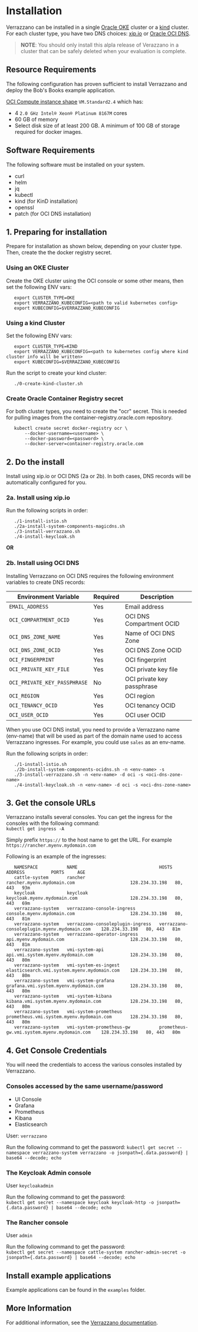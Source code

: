 
# Installation

Verrazzano can be installed in a single [Oracle OKE](https://docs.cloud.oracle.com/en-us/iaas/Content/ContEng/Concepts/contengoverview.htm) cluster 
or a [kind](https://kind.sigs.k8s.io/) cluster. For each cluster type, you have two DNS choices: 
[xip.io](http://xip.io/) or
[Oracle OCI DNS](https://docs.cloud.oracle.com/en-us/iaas/Content/DNS/Concepts/dnszonemanagement.htm).

> **NOTE**: You should only install this alpla release of Verazzano in a cluster that can be safely deleted when your evaluation is complete.

## Resource Requirements

The following configuration has proven sufficient to install Verrazzano and deploy the Bob's Books example application.

[OCI Compute instance shape](https://www.oracle.com/cloud/compute/virtual-machines.html) `VM.Standard2.4` which has:
* 4 `2.0 GHz Intel® Xeon® Platinum 8167M` cores
* 60 GB of memory
* Select disk size of at least 200 GB.  A minimum of 100 GB of storage required for docker images.

## Software Requirements

The following software must be installed on your system.  
* curl
* helm
* jq
* kubectl
* kind (for KinD installation)
* openssl
* patch (for OCI DNS installation)

## 1. Preparing for installation

Prepare for installation as shown below, depending on your cluster type.
Then, create the the docker registry secret.

###  Using an OKE Cluster
Create the OKE cluster using the OCI console or some other means, then set the following ENV vars:
```
   export CLUSTER_TYPE=OKE
   export VERRAZZANO_KUBECONFIG=<path to valid kubernetes config>
   export KUBECONFIG=$VERRAZZANO_KUBECONFIG

```

### Using a kind Cluster
Set the following ENV vars: 
```
   export CLUSTER_TYPE=KIND
   export VERRAZZANO_KUBECONFIG=<path to kubernetes config where kind cluster info will be written>
   export KUBECONFIG=$VERRAZZANO_KUBECONFIG
```

Run the script to create your kind cluster:
```
   ./0-create-kind-cluster.sh
```

### Create Oracle Container Registry secret
For both cluster types, you need to create the "ocr" secret. This is needed for pulling images from the container-registry.oracle.com repository.
```
   kubectl create secret docker-registry ocr \
       --docker-username=<username> \
       --docker-password=<password> \
       --docker-server=container-registry.oracle.com
```

## 2. Do the install

Install using xip.io or OCI DNS (2a or 2b).  In both cases, DNS records
will be automatically configured for you.

### 2a. Install using xip.io
Run the following scripts in order:
```
   ./1-install-istio.sh
   ./2a-install-system-components-magicdns.sh
   ./3-install-verrazzano.sh
   ./4-install-keycloak.sh
```
**OR**
### 2b. Install using OCI DNS

Installing Verrazzano on OCI DNS requires the following environment variables to create DNS records:

Environment Variable | Required | Description
--- | --- | --- |
`EMAIL_ADDRESS` | Yes | Email address
`OCI_COMPARTMENT_OCID` | Yes | OCI DNS Compartment OCID
`OCI_DNS_ZONE_NAME` | Yes | Name of OCI DNS Zone
`OCI_DNS_ZONE_OCID` | Yes | OCI DNS Zone OCID
`OCI_FINGERPRINT` | Yes | OCI fingerprint
`OCI_PRIVATE_KEY_FILE` | Yes | OCI private key file
`OCI_PRIVATE_KEY_PASSPHRASE` | No | OCI private key passphrase
`OCI_REGION` | Yes | OCI region
`OCI_TENANCY_OCID` | Yes | OCI tenancy OCID
`OCI_USER_OCID` | Yes | OCI user OCID

When you use OCI DNS install, you need to provide a Verrazzano name (env-name) that will
be used as part of the domain name used to access Verrazzano ingresses.  For example, you could use `sales` as an env-name.

Run the following scripts in order:
```
   ./1-install-istio.sh
   ./2b-install-system-components-ocidns.sh -n <env-name> -s
   ./3-install-verrazzano.sh -n <env-name> -d oci -s <oci-dns-zone-name>
   ./4-install-keycloak.sh -n <env-name> -d oci -s <oci-dns-zone-name>
```

## 3. Get the console URLs
Verrazzano installs several consoles.  You can get the ingress for the consoles with the following command:  
`kubectl get ingress -A`

Simply prefix `https://` to the host name to get the URL.  For example `https://rancher.myenv.mydomain.com`

Following is an example of the ingresses:
```
   NAMESPACE           NAME                               HOSTS                                          ADDRESS          PORTS     AGE
   cattle-system       rancher                            rancher.myenv.mydomain.com                     128.234.33.198   80, 443   93m
   keycloak            keycloak                           keycloak.myenv.mydomain.com                    128.234.33.198   80, 443   69m
   verrazzano-system   verrazzano-console-ingress         console.myenv.mydomain.com                     128.234.33.198   80, 443   81m
   verrazzano-system   verrazzano-consoleplugin-ingress   verrazzano-consoleplugin.myenv.mydomain.com    128.234.33.198   80, 443   81m
   verrazzano-system   verrazzano-operator-ingress        api.myenv.mydomain.com                         128.234.33.198   80, 443   81m
   verrazzano-system   vmi-system-api                     api.vmi.system.myenv.mydomain.com              128.234.33.198   80, 443   80m
   verrazzano-system   vmi-system-es-ingest               elasticsearch.vmi.system.myenv.mydomain.com    128.234.33.198   80, 443   80m
   verrazzano-system   vmi-system-grafana                 grafana.vmi.system.myenv.mydomain.com          128.234.33.198   80, 443   80m
   verrazzano-system   vmi-system-kibana                  kibana.vmi.system.myenv.mydomain.com           128.234.33.198   80, 443   80m
   verrazzano-system   vmi-system-prometheus              prometheus.vmi.system.myenv.mydomain.com       128.234.33.198   80, 443   80m
   verrazzano-system   vmi-system-prometheus-gw           prometheus-gw.vmi.system.myenv.mydomain.com    128.234.33.198   80, 443   80m
```

## 4. Get Console Credentials
You will need the credentials to access the various consoles installed by Verrazzano.

### Consoles accessed by the same username/password
- UI Console
- Grafana
- Prometheus
- Kibana
- Elasticsearch

User:  `verrazzano`

Run the following command to get the password: 
`kubectl get secret --namespace verrazzano-system verrazzano -o jsonpath={.data.password} | base64 --decode; echo`

### The Keycloak Admin console
User `keycloakadmin`
 
Run the following command to get the password:  
`kubectl get secret --namespace keycloak keycloak-http -o jsonpath={.data.password} | base64 --decode; echo`

### The Rancher console
User `admin`
 
Run the following command to get the password:  
`kubectl get secret --namespace cattle-system rancher-admin-secret -o jsonpath={.data.password} | base64 --decode; echo`


## Install example applications
Example applications can be found in the `examples` folder.


## More Information
For additional information, see the [Verrazzano documentation](https://verrazzano.io/docs).
